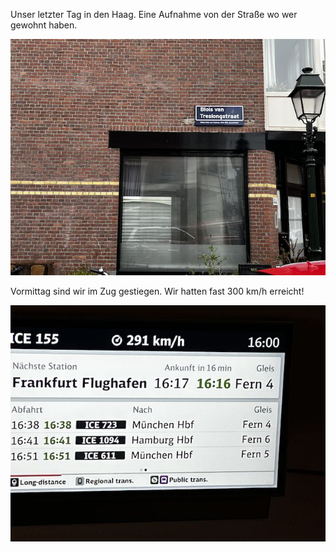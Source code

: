 Unser letzter Tag in den Haag. Eine Aufnahme von der Straße wo wer gewohnt haben. 

![schild](./assets/schild.jpeg)

Vormittag sind wir im Zug gestiegen. Wir hatten fast 300 km/h erreicht!

![schnell](./assets/ice.jpeg)